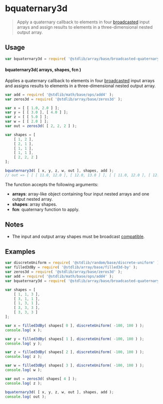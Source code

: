 <!--

@license Apache-2.0

Copyright (c) 2024 The Stdlib Authors.

Licensed under the Apache License, Version 2.0 (the "License");
you may not use this file except in compliance with the License.
You may obtain a copy of the License at

   http://www.apache.org/licenses/LICENSE-2.0

Unless required by applicable law or agreed to in writing, software
distributed under the License is distributed on an "AS IS" BASIS,
WITHOUT WARRANTIES OR CONDITIONS OF ANY KIND, either express or implied.
See the License for the specific language governing permissions and
limitations under the License.

-->

# bquaternary3d

> Apply a quaternary callback to elements in four [broadcasted][@stdlib/array/base/broadcast-array] input arrays and assign results to elements in a three-dimensional nested output array.

<section class="intro">

</section>

<!-- /.intro -->

<section class="usage">

## Usage

```javascript
var bquaternary3d = require( '@stdlib/array/base/broadcasted-quaternary3d' );
```

#### bquaternary3d( arrays, shapes, fcn )

Applies a quaternary callback to elements in four [broadcasted][@stdlib/array/base/broadcast-array] input arrays and assigns results to elements in a three-dimensional nested output array.

```javascript
var add = require( '@stdlib/math/base/ops/add4' );
var zeros3d = require( '@stdlib/array/base/zeros3d' );

var x = [ [ 1.0, 2.0 ] ];
var y = [ [ 3.0 ], [ 4.0 ] ];
var z = [ [ 5.0 ] ];
var w = [ [ 2.0 ] ];
var out = zeros3d( [ 2, 2, 2 ] );

var shapes = [
    [ 1, 2 ],
    [ 2, 1 ],
    [ 1, 1 ],
    [ 1, 1 ],
    [ 2, 2, 2 ]
];

bquaternary3d( [ x, y, z, w, out ], shapes, add );
// out => [ [ [ 11.0, 12.0 ], [ 12.0, 13.0 ] ], [ [ 11.0, 12.0 ], [ 12.0, 13.0 ] ] ]
```

The function accepts the following arguments:

-   **arrays**: array-like object containing four input nested arrays and one output nested array.
-   **shapes**: array shapes.
-   **fcn**: quaternary function to apply.

</section>

<!-- /.usage -->

<section class="notes">

## Notes

-   The input and output array shapes must be broadcast [compatible][@stdlib/ndarray/base/broadcast-shapes].

</section>

<!-- /.notes -->

<section class="examples">

## Examples

<!-- eslint no-undef: "error" -->

```javascript
var discreteUniform = require( '@stdlib/random/base/discrete-uniform' ).factory;
var filled3dBy = require( '@stdlib/array/base/filled3d-by' );
var zeros3d = require( '@stdlib/array/base/zeros3d' );
var add = require( '@stdlib/math/base/ops/add4' );
var bquaternary3d = require( '@stdlib/array/base/broadcasted-quaternary3d' );

var shapes = [
    [ 1, 1, 3 ],
    [ 3, 1, 1 ],
    [ 1, 3, 1 ],
    [ 3, 3, 3 ],
    [ 3, 3, 3 ]
];

var x = filled3dBy( shapes[ 0 ], discreteUniform( -100, 100 ) );
console.log( x );

var y = filled3dBy( shapes[ 1 ], discreteUniform( -100, 100 ) );
console.log( y );

var z = filled3dBy( shapes[ 2 ], discreteUniform( -100, 100 ) );
console.log( z );

var w = filled3dBy( shapes[ 3 ], discreteUniform( -100, 100 ) );
console.log( w );

var out = zeros3d( shapes[ 4 ] );
console.log( z );

bquaternary3d( [ x, y, z, w, out ], shapes, add );
console.log( out );
```

</section>

<!-- /.examples -->

<!-- Section for related `stdlib` packages. Do not manually edit this section, as it is automatically populated. -->

<section class="related">

</section>

<!-- /.related -->

<!-- Section for all links. Make sure to keep an empty line after the `section` element and another before the `/section` close. -->

<section class="links">

[@stdlib/array/base/broadcast-array]: https://github.com/stdlib-js/array/tree/main/base/broadcast-array

[@stdlib/ndarray/base/broadcast-shapes]: https://github.com/stdlib-js/ndarray-base-broadcast-shapes

</section>

<!-- /.links -->
